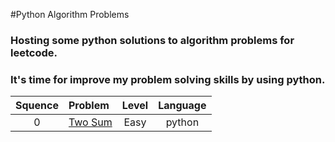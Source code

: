 #Python Algorithm Problems

### Hosting some python solutions to algorithm problems for leetcode.

### It's time for improve my problem solving skills by using python.

| Squence | Problem                    | Level  | Language  |
|:-------:|:---------------------------|:------:|:---------:|
|0|[Two Sum](https://leetcode.com/problems/two-sum/#/description)|Easy| python
